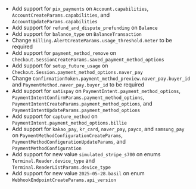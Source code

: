* Add support for `pix_payments` on `Account.capabilities`, `AccountCreateParams.capabilities`, and `AccountUpdateParams.capabilities`
* Add support for `refund_and_dispute_prefunding` on `Balance`
* Add support for `balance_type` on `BalanceTransaction`
* Change `Billing.AlertCreateParams.usage_threshold.meter` to be required
* Add support for `payment_method_remove` on `Checkout.SessionCreateParams.saved_payment_method_options`
* Add support for `setup_future_usage` on `Checkout.Session.payment_method_options.naver_pay`
* Change `ConfirmationToken.payment_method_preview.naver_pay.buyer_id` and `PaymentMethod.naver_pay.buyer_id` to be required
* Add support for `satispay` on `PaymentIntent.payment_method_options`, `PaymentIntentConfirmParams.payment_method_options`, `PaymentIntentCreateParams.payment_method_options`, and `PaymentIntentUpdateParams.payment_method_options`
* Add support for `capture_method` on `PaymentIntent.payment_method_options.billie`
* Add support for `kakao_pay`, `kr_card`, `naver_pay`, `payco`, and `samsung_pay` on `PaymentMethodConfigurationCreateParams`, `PaymentMethodConfigurationUpdateParams`, and `PaymentMethodConfiguration`
* Add support for new value `simulated_stripe_s700` on enums `Terminal.Reader.device_type` and `Terminal.ReaderListParams.device_type`
* Add support for new value `2025-05-28.basil` on enum `WebhookEndpointCreateParams.api_version`